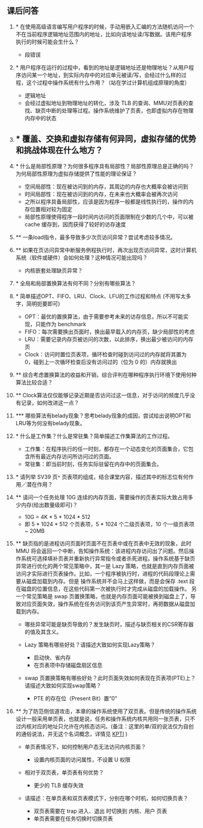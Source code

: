 
## 课后问答
1. * 在使用高级语言编写用户程序的时候，手动用嵌入汇编的方法随机访问一个不在当前程序逻辑地址范围内的地址，比如向该地址读/写数据。该用户程序执行的时候可能会生什么？
	- 段错误
    
2. * 用户程序在运行的过程中，看到的地址是逻辑地址还是物理地址？从用户程序访问某一个地址，到实际内存中的对应单元被读/写，会经过什么样的过程，这个过程中操作系统有什么作用？（站在学过计算机组成原理的角度）
	- 逻辑地址
	- 会经过虚拟地址到物理地址的转化，涉及 TLB 的查询、MMU对页表的查找、缺页中断的处理等过程。操作系统维护了页表，也即虚拟内存在物理内存中的状态
    
3. * 覆盖、交换和虚拟存储有何异同，虚拟存储的优势和挑战体现在什么地方？
	- 
    
4. * 什么是局部性原理？为何很多程序具有局部性？局部性原理总是正确的吗？为何局部性原理为虚拟存储提供了性能的理论保证？
	- 空间局部性：现在被访问到的内存，其周边的内存也大概率会被访问到
	- 时间局部性：现在被访问到的内存，在未来也大概率会被再次访问
	- 之所以程序具备局部性，应该是因为程序一般都是线性执行的，操作的内存位置相对较为固定
	- 局部性原理使得程序一段时间内访问的页面限制在少数的几个中，可以被 cache 缓存到，因而获得了较好的访存速度
    
5. ** 一条load指令，最多导致多少次页访问异常？尝试考虑较多情况。
    
6. ** 如果在页访问异常中断服务例程执行时，再次出现页访问异常，这时计算机系统（软件或硬件）会如何处理？这种情况可能出现吗？
	- 内核嵌套处理缺页异常？
    
7. * 全局和局部置换算法有何不同？分别有哪些算法？
    
8. * 简单描述OPT、FIFO、LRU、Clock、LFU的工作过程和特点 (不用写太多字，简明扼要即可)
    - OPT：最优的置换算法，由于需要参考未来的访存信息，所以不可能实现，只能作为 benchmark
    - FIFO：每次需要换出页面时，换出最早载入的内存页，缺少局部性的考虑
    - LRU：需要记录内存页被访问的次数，以此排序，换出最少被访问的内存页
    - Clock：访问时置位页表项，循环检查时碰到访问过的内存就将其置为 0，碰到上一次循环检查后没有访问过的（位为 0 的）内存就换出
1. ** 综合考虑置换算法的收益和开销，综合评判在哪种程序执行环境下使用何种算法比较合适？
    
10. ** Clock算法仅仅能够记录近期是否访问过这一信息，对于访问的频度几乎没有记录，如何改进这一点？
    
11. *** 哪些算法有belady现象？思考belady现象的成因，尝试给出说明OPT和LRU等为何没有belady现象。
    
12. * 什么是工作集？什么是常驻集？简单描述工作集算法的工作过程。
	- 工作集：在程序执行的任一时刻，都存在一个动态变化的页面集合，它包含所有最近内存访问所访问过的页面。
	- 常驻集：即当前时刻，任务实际驻留在内存中的页面集合。
    
13. * 请列举 SV39 页`*` 页表项的组成，结合课堂内容，描述其中的标志位有何作用／潜在作用？
    
14. ** 请问一个任务处理 10G 连续的内存页面，需要操作的页表实际大致占用多少内存(给出数量级即可)？
	- 10G = 4K * 5 * 1024 * 512
	- 即 5 * 1024 * 512 个页表项，5 * 1024 个二级页表项，10 个一级页表项 ~ 20MB
    
15. ** 缺页指的是进程访问页面时页面不在页表中或在页表中无效的现象，此时 MMU 将会返回一个中断，告知操作系统：该进程内存访问出了问题。然后操作系统可选择填补页表并重新执行异常指令或者杀死进程。操作系统基于缺页异常进行优化的两个常见策略中，其一是 Lazy 策略，也就是直到内存页面被访问才实际进行页表操作。比如，一个程序被执行时，进程的代码段理论上需要从磁盘加载到内存。但是 操作系统并不会马上这样做，而是会保存 .text 段在磁盘的位置信息，在这些代码第一次被执行时才完成从磁盘的加载操作。 另一个常见策略是 swap 页置换策略，也就是内存页面可能被换到磁盘上了，导致对应页面失效，操作系统在任务访问到该页产生异常时，再把数据从磁盘加载到内存。

    - 哪些异常可能是缺页导致的？发生缺页时，描述与缺页相关的CSR寄存器的值及其含义。
        
    - Lazy 策略有哪些好处？请描述大致如何实现Lazy策略？
		- 启动快、省内存
		- 在页表项中存储磁盘扇区信息        
    - swap 页置换策略有哪些好处？此时页面失效如何表现在页表项(PTE)上？请描述大致如何实现swap策略？
		- PTE 的存在位（Present Bit）置“0”
		
16. ** 为了防范侧信道攻击，本章的操作系统使用了双页表。但是传统的操作系统设计一般采用单页表，也就是说，任务和操作系统内核共用同一张页表，只不过内核对应的地址只允许在内核态访问。(备注：这里的单/双的说法仅为自创的通俗说法，并无这个名词概念，详情见 [KPTI](https://en.wikipedia.org/wiki/Kernel_page-table_isolation) )
    
    - 单页表情况下，如何控制用户态无法访问内核页面？
	    - 设置内核页面的访问属性，不设置 U 权限
        
    - 相对于双页表，单页表有何优势？
	    - 更少的 TLB 缓存失效
        
    - 请描述：在单页表和双页表模式下，分别在哪个时机，如何切换页表？
	    - 双页表需要在 trap 进入、退出 时切换到 内核、用户 页表
	    - 单页表需要在任务切换时切换页表

